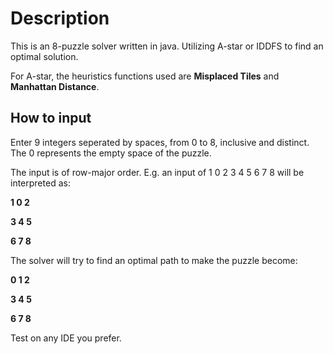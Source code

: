 # Description

This is an 8-puzzle solver written in java. Utilizing A-star or IDDFS to find an optimal solution.

For A-star, the heuristics functions used are **Misplaced Tiles** and **Manhattan Distance**.

## How to input

Enter 9 integers seperated by spaces, from 0 to 8, inclusive and distinct. The 0 represents the empty space of the puzzle.

The input is of row-major order. E.g. an input of 1 0 2 3 4 5 6 7 8 will be interpreted as:

**1 0 2**

**3 4 5**

**6 7 8**

The solver will try to find an optimal path to make the puzzle become:

**0 1 2**

**3 4 5**

**6 7 8**

Test on any IDE you prefer.
